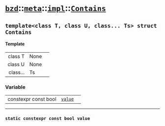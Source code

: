 # [`bzd`](../../../../index.md)::[`meta`](../../../index.md)::[`impl`](../../index.md)::[`Contains`](../index.md)

## `template<class T, class U, class... Ts> struct Contains`

#### Template
||||
|---:|:---|:---|
|class T|None||
|class U|None||
|class...|Ts||
### Variable
||||
|---:|:---|:---|
|constexpr const bool|[`value`](.)||
------
### `static constexpr const bool value`

